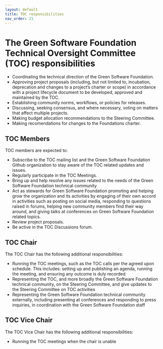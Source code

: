 ```yaml
---
layout: default
title: TOC responsibilities
nav_order: 21
---
```

[//]: # (SPDX-License-Identifier: CC-BY-4.0)

# The Green Software Foundation Technical Oversight Committee (TOC) responsibilities

* Coordinating the technical direction of the Green Software Foundation.
* Approving project proposals (including, but not limited to, incubation, deprecation and changes to a project’s charter or scope) in accordance with a project lifecycle document to be developed, approved and maintained by the TOC.
* Establishing community norms, workflows, or policies for releases.
* Discussing, seeking consensus, and where necessary, voting on matters that affect multiple projects.
* Making budget allocation recommendations to the Steering Committee.
* Making recomendations for changes to the Foundations charter.

## TOC Members

TOC members are expected to:

* Subscribe to the TOC mailing list and the Green Software Foundation Github organization to stay aware of the TOC related updates and issues.
* Regularly participate in the TOC Meetings.
* Bring up and help resolve any issues related to the needs of the Green Software Foundation technical community
* Act as stewards for Green Software Foundation promoting and helping grow the organization and its activities by engaging of their own accord in activities such as posting on social media, responding to questions raised in forums, helping new community members find their way around, and giving talks at conferences on Green Software Foundation related topics.
* Review project proposals.
* Be active in the TOC Discussions forum.

## TOC Chair

The TOC Chair has the following additional responsibilities:

* Running the TOC meetings, such as the TOC calls per the agreed upon schedule. This includes: setting up and publishing an agenda, running the meeting, and ensuring any outcome is duly recorded
* Representing the TOC, and more broadly the Green Software Foundation technical community, on the Steering Committee, and give updates to the Steering Committee on TOC activities
* Representing the Green Software Foundation technical community externally, including presenting at conferences and responding to press inquiries, in coordination with the Green Software Foundation staff

## TOC Vice Chair
The TOC Vice Chair has the following additional responsibilities:

* Running the TOC meetings when the chair is unable
